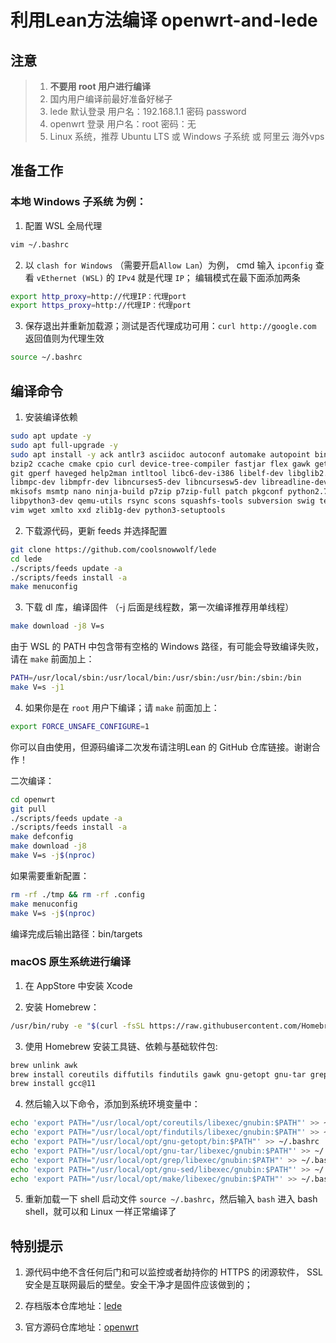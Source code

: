 # 利用Lean方法编译 openwrt-and-lede

## 注意

> 1. **不要用 root 用户进行编译**
> 2. 国内用户编译前最好准备好梯子
> 3. lede 默认登录 用户名：192.168.1.1 密码 password
> 4. openwrt 登录 用户名：root 密码：无
> 5. Linux 系统，推荐 Ubuntu LTS 或 Windows 子系统 或 阿里云 海外vps

## 准备工作
### 本地 Windows 子系统 为例：
1. 配置 WSL 全局代理
```bash
vim ~/.bashrc
```

2. 以 `clash for Windows` （需要开启`Allow Lan`）为例， 
cmd 输入 `ipconfig` 查看 `vEthernet (WSL)` 的 `IPv4` 就是代理 `IP`； 编辑模式在最下面添加两条
```bash
export http_proxy=http://代理IP：代理port
export https_proxy=http://代理IP：代理port
```
3. 保存退出并重新加载源；测试是否代理成功可用：`curl http://google.com` 返回值则为代理生效
```bash
source ~/.bashrc
```
## 编译命令
1. 安装编译依赖

```bash
sudo apt update -y
sudo apt full-upgrade -y
sudo apt install -y ack antlr3 asciidoc autoconf automake autopoint binutils bison build-essential \
bzip2 ccache cmake cpio curl device-tree-compiler fastjar flex gawk gettext gcc-multilib g++-multilib \
git gperf haveged help2man intltool libc6-dev-i386 libelf-dev libglib2.0-dev libgmp3-dev libltdl-dev \
libmpc-dev libmpfr-dev libncurses5-dev libncursesw5-dev libreadline-dev libssl-dev libtool lrzsz \
mkisofs msmtp nano ninja-build p7zip p7zip-full patch pkgconf python2.7 python3 python3-pyelftools \
libpython3-dev qemu-utils rsync scons squashfs-tools subversion swig texinfo uglifyjs upx-ucl unzip \
vim wget xmlto xxd zlib1g-dev python3-setuptools
```

2. 下载源代码，更新 feeds 并选择配置

```bash
git clone https://github.com/coolsnowwolf/lede
cd lede
./scripts/feeds update -a
./scripts/feeds install -a
make menuconfig
```

3. 下载 dl 库，编译固件
（-j 后面是线程数，第一次编译推荐用单线程）

```bash
make download -j8 V=s
```
   由于 WSL 的 PATH 中包含带有空格的 Windows 路径，有可能会导致编译失败，请在 `make` 前面加上：

```bash
PATH=/usr/local/sbin:/usr/local/bin:/usr/sbin:/usr/bin:/sbin:/bin
make V=s -j1
```
   
4. 如果你是在 `root` 用户下编译；请 `make` 前面加上：
  
```bash
export FORCE_UNSAFE_CONFIGURE=1
```


你可以自由使用，但源码编译二次发布请注明Lean 的 GitHub 仓库链接。谢谢合作！

二次编译：  

```bash
cd openwrt
git pull
./scripts/feeds update -a
./scripts/feeds install -a
make defconfig
make download -j8
make V=s -j$(nproc)
```

如果需要重新配置：  

```bash
rm -rf ./tmp && rm -rf .config
make menuconfig
make V=s -j$(nproc)
```

编译完成后输出路径：bin/targets


### macOS 原生系统进行编译

1. 在 AppStore 中安装 Xcode

2. 安装 Homebrew：

```bash
/usr/bin/ruby -e "$(curl -fsSL https://raw.githubusercontent.com/Homebrew/install/master/install)"
```

3. 使用 Homebrew 安装工具链、依赖与基础软件包:

```bash
brew unlink awk
brew install coreutils diffutils findutils gawk gnu-getopt gnu-tar grep make ncurses pkg-config wget quilt xz
brew install gcc@11
```

4. 然后输入以下命令，添加到系统环境变量中：

```bash
echo 'export PATH="/usr/local/opt/coreutils/libexec/gnubin:$PATH"' >> ~/.bashrc
echo 'export PATH="/usr/local/opt/findutils/libexec/gnubin:$PATH"' >> ~/.bashrc
echo 'export PATH="/usr/local/opt/gnu-getopt/bin:$PATH"' >> ~/.bashrc
echo 'export PATH="/usr/local/opt/gnu-tar/libexec/gnubin:$PATH"' >> ~/.bashrc
echo 'export PATH="/usr/local/opt/grep/libexec/gnubin:$PATH"' >> ~/.bashrc
echo 'export PATH="/usr/local/opt/gnu-sed/libexec/gnubin:$PATH"' >> ~/.bashrc
echo 'export PATH="/usr/local/opt/make/libexec/gnubin:$PATH"' >> ~/.bashrc
```

5. 重新加载一下 shell 启动文件 `source ~/.bashrc`，然后输入 `bash` 进入 bash shell，就可以和 Linux 一样正常编译了

## 特别提示

1. 源代码中绝不含任何后门和可以监控或者劫持你的 HTTPS 的闭源软件， SSL 安全是互联网最后的壁垒。安全干净才是固件应该做到的；

2. 存档版本仓库地址：[lede](https://github.com/coolsnowwolf/openwrt)

3. 官方源码仓库地址：[openwrt](https://github.com/openwrt/openwrt)

